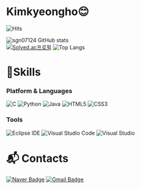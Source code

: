 # Kimkyeongho😊

![Hits](https://hits.seeyoufarm.com/api/count/incr/badge.svg?url=https%3A%2F%2Fgithub.com%2Fsgn07124&count_bg=%23D0AAF7&title_bg=%23C78FFF&icon=&icon_color=%23E7E7E7&title=hits&edge_flat=false)

![sgn07124 GitHub stats](https://github-readme-stats.vercel.app/api?username=sgn07124&theme=material-palenight&show_icons=true) <br>
[![Solved.ac프로필](http://mazassumnida.wtf/api/v2/generate_badge?boj=sgn07124)](https://solved.ac/sgn07124) 
![Top Langs](https://github-readme-stats.vercel.app/api/top-langs/?username=sgn07124&layout=compact&theme=dracula)

# 💪Skills
### Platform & Languages

![C](https://img.shields.io/badge/C-A8B9CC.svg?&style=for-the-badge&logo=C&logoColor=white)
![Python](https://img.shields.io/badge/Python-3776AB.svg?&style=for-the-badge&logo=Python&logoColor=white)
![Java](https://img.shields.io/badge/Java-007396.svg?&style=for-the-badge&logo=Java&logoColor=white)
![HTML5](https://img.shields.io/badge/HTML5-E34F26.svg?&style=for-the-badge&logo=HTML5&logoColor=white)
![CSS3](https://img.shields.io/badge/CSS3-1572B6.svg?&style=for-the-badge&logo=CSS3&logoColor=white)

### Tools
![Eclipse IDE](https://img.shields.io/badge/Eclipse%20IDE-2C2255.svg?&style=for-the-badge&logo=Eclipse%20IDE&logoColor=white)
![Visual Studio Code](https://img.shields.io/badge/Visual%20Studio%20Code-007ACC.svg?&style=for-the-badge&logo=Visual%20Studio%20Code&logoColor=white)
![Visual Studio](https://img.shields.io/badge/Visual%20Studio-5C2D91.svg?&style=for-the-badge&logo=Visual%20Studio&logoColor=white)


# :mailbox_with_mail: Contacts
[![Naver Badge](https://img.shields.io/badge/Naver-03C75A?style=flat-square&logo=Naver&logoColor=white&link=mailto:kim07124@naver.com)](mailto:kim07124@naver.com)
[![Gmail Badge](https://img.shields.io/badge/Gmail-d14836?style=flat-square&logo=Gmail&logoColor=white&link=mailto:sgn07124@gmail.com)](mailto:sgn07124@gmail.com)
